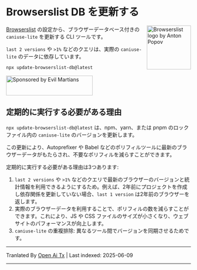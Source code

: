 # Browserslist DB を更新する

<img width="120" height="120" alt="Browserslist logo by Anton Popov"
     src="https://browsersl.ist/logo.svg" align="right">

[Browserslist](https://github.com/browserslist/browserslist/) の設定から、ブラウザーデータベース付きの `caniuse-lite` を更新する CLI ツールです。

`last 2 versions` や `>1%` などのクエリは、実際の `caniuse-lite` のデータに依存しています。

```sh
npx update-browserslist-db@latest
```

<a href="https://evilmartians.com/?utm_source=update-browserslist-db">
  <img src="https://evilmartians.com/badges/sponsored-by-evil-martians.svg"
       alt="Sponsored by Evil Martians" width="236" height="54">
</a>

## 定期的に実行する必要がある理由

`npx update-browserslist-db@latest` は、npm、yarn、または pnpm のロックファイル内の `caniuse-lite` のバージョンを更新します。

この更新により、Autoprefixer や Babel などのポリフィルツールに最新のブラウザーデータがもたらされ、不要なポリフィルを減らすことができます。

定期的に実行する必要がある理由は3つあります:

1. `last 2 versions` や `>1%` などのクエリで最新のブラウザーのバージョンと統計情報を利用できるようにするため。例えば、2年前にプロジェクトを作成し依存関係を更新していない場合、`last 1 version` は2年前のブラウザーを返します。
2. 実際のブラウザーデータを利用することで、ポリフィルの数を減らすことができます。これにより、JS や CSS ファイルのサイズが小さくなり、ウェブサイトのパフォーマンスが向上します。
3. `caniuse-lite` の重複排除: 異なるツール間でバージョンを同期させるためです。

---

Tranlated By [Open Ai Tx](https://github.com/OpenAiTx/OpenAiTx) | Last indexed: 2025-06-09

---